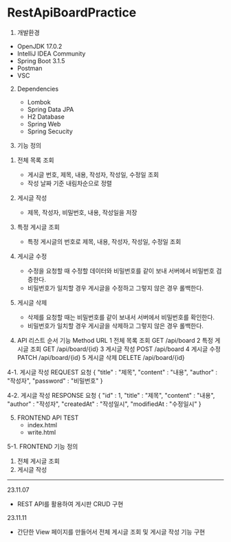 # RestApiBoardPractice

1. 개발환경
  - OpenJDK 17.0.2
  - IntelliJ IDEA Community
  - Spring Boot 3.1.5
  - Postman
  - VSC

2. Dependencies
   - Lombok
   - Spring Data JPA
   - H2 Database
   - Spring Web
   - Spring Secucity
  
3. 기능 정의
  1) 전체 목록 조회
     - 게시글 번호, 제목, 내용, 작성자, 작성일, 수정일 조회
     - 작성 날짜 기준 내림차순으로 정렬
    
  2) 게시글 작성
     - 제목, 작성자, 비밀번호, 내용, 작성일을 저장
      
  3) 특정 게시글 조회
     - 특정 게시글의 번호로 제목, 내용, 작성자, 작성일, 수정일 조회
    
  4) 게시글 수정
     - 수정을 요청할 때 수정할 데이터와 비밀번호를 같이 보내 서버에서 비밀번호 검증한다.
     - 비밀번호가 일치할 경우 게시글을 수정하고 그렇지 않은 경우 롤백한다.
    
  5) 게시글 삭제
     - 삭제를 요청할 때는 비밀번호를 같이 보내서 서버에서 비밀번호를 확인한다.
     - 비밀번호가 일치할 경우 게시글을 삭제하고 그렇지 않은 경우 롤백한다.
    

4. API 리스트
   순서     기능                Method       URL
   1        전체 목록 조회      GET          /api/board
   2        특정 게시글 조회    GET          /api/board/{id}
   3        게시글 작성         POST         /api/board
   4        게시글 수정         PATCH        /api/board/{id}
   5        게시글 삭제         DELETE       /api/board/{id}


4-1. 게시글 작성 REQUEST 요청
{
"title" : "제목",
"content" : "내용",
"author" : "작성자",
"password" : "비밀번호"
}

4-2. 게시글 작성 RESPONSE 요청
{
    "id" : 1,
    "title" : "제목",
    "content" : "내용",
    "author" : "작성자",
    "createdAt" : "작성일시",
    "modifiedAt : "수정일시"
}

5. FRONTEND API TEST
   - index.html
   - write.html
     
5-1. FRONTEND 기능 정의
   1) 전체 게시글 조회
   2) 게시글 작성

---
23.11.07
- REST API를 활용하여 게시판 CRUD 구현

23.11.11
- 간단한 View 페이지를 만들어서 전체 게시글 조회 및 게시글 작성 기능 구현
